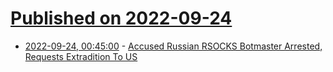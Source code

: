 # [Published on 2022-09-24](index.md)

* [2022-09-24, 00:45:00](https://yro.slashdot.org/story/22/09/23/218215/accused-russian-rsocks-botmaster-arrested-requests-extradition-to-us?utm_source=rss1.0mainlinkanon&utm_medium=feed) - [Accused Russian RSOCKS Botmaster Arrested, Requests Extradition To US](https://yro.slashdot.org/story/22/09/23/218215/accused-russian-rsocks-botmaster-arrested-requests-extradition-to-us?utm_source=rss1.0mainlinkanon&utm_medium=feed)
